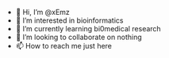 - 👋 Hi, I’m @xEmz
- 👀 I’m interested in bioinformatics
- 🌱 I’m currently learning bi0medical research
- 💞️ I’m looking to collaborate on nothing
- 📫 How to reach me just here

<!---
xEmz/xEmz is a ✨ special ✨ repository because its `README.md` (this file) appears on your GitHub profile.
You can click the Preview link to take a look at your changes.
--->
